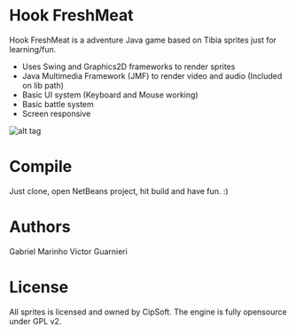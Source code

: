 Hook FreshMeat
==============
Hook FreshMeat is a adventure Java game based on Tibia sprites just for learning/fun.

* Uses Swing and Graphics2D frameworks to render sprites
* Java Multimedia Framework (JMF) to render video and audio (Included on lib path)
* Basic UI system (Keyboard and Mouse working)
* Basic battle system
* Screen responsive

![alt tag](https://github.com/gabrielbiga/Hook-FreshMeat/raw/master/Assets/screenshot.png)

Compile
=======
Just clone, open NetBeans project, hit build and have fun. :)

Authors
=======
Gabriel Marinho
Victor Guarnieri 

License
=======
All sprites is licensed and owned by CipSoft.
The engine is fully opensource under GPL v2.
